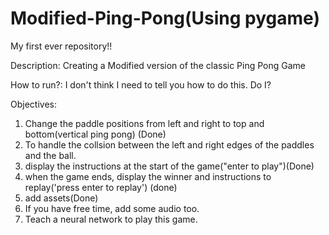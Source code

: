 # Modified-Ping-Pong(Using pygame)
My first ever repository!!

Description: Creating a Modified version of the classic Ping Pong Game

How to run?: 
I don't think I need to tell you how to do this. Do I?

Objectives:
1. Change the paddle positions from left and right to top and bottom(vertical ping pong) (Done)
2. To handle the collsion between the left and right edges of the paddles and the ball.
3. display the instructions at the start of the game("enter to play")(Done)
4. when the game ends, display the winner and instructions to replay('press enter to replay') (done)
5. add assets(Done)
6. If you have free time, add some audio too.
7. Teach a neural network to play this game.


